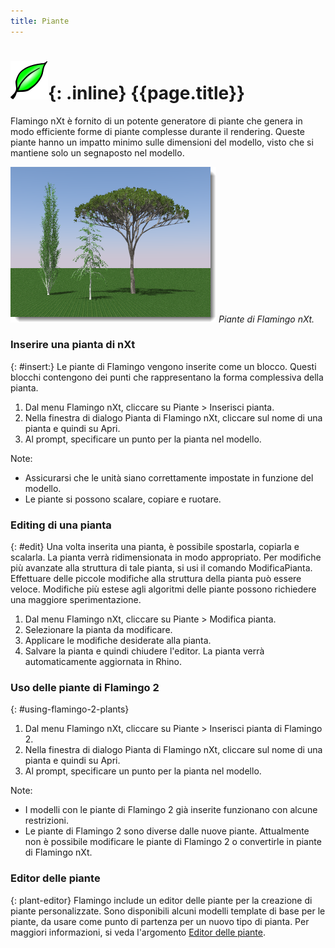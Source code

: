 ```yaml
---
title: Piante
---
```


# ![images/plants.svg](images/plants.svg){: .inline} {{page.title}}
Flamingo nXt è fornito di un potente generatore di piante che genera in modo efficiente forme di piante complesse durante il rendering. Queste piante hanno un impatto minimo sulle dimensioni del modello, visto che si mantiene solo un segnaposto nel modello.

![images/plants-001.png](images/plants-001.png)
*Piante di Flamingo nXt.*

### Inserire una pianta di nXt
{: #insert:}
Le piante di Flamingo vengono inserite come un blocco.  Questi blocchi contengono dei punti che rappresentano la forma complessiva della pianta.

1. Dal menu Flamingo nXt, cliccare su Piante > Inserisci pianta.
1. Nella finestra di dialogo Pianta di Flamingo nXt, cliccare sul nome di una pianta e quindi su Apri.
1. Al prompt, specificare un punto per la pianta nel modello.

Note:

* Assicurarsi che le unità siano correttamente impostate in funzione del modello.
* Le piante si possono scalare, copiare e ruotare.

### Editing di una pianta
{: #edit}
Una volta inserita una pianta, è possibile spostarla, copiarla e scalarla. La pianta verrà ridimensionata in modo appropriato. Per modifiche più avanzate alla struttura di tale pianta, si usi il comando ModificaPianta. Effettuare delle piccole modifiche alla struttura della pianta può essere veloce.  Modifiche più estese agli algoritmi delle piante possono richiedere una maggiore sperimentazione.

1. Dal menu Flamingo nXt, cliccare su Piante > Modifica pianta.
1. Selezionare la pianta da modificare.
1. Applicare le modifiche desiderate alla pianta.
1. Salvare la pianta e quindi chiudere l'editor.  La pianta verrà automaticamente aggiornata in Rhino.

### Uso delle piante di Flamingo 2
{: #using-flamingo-2-plants}
1. Dal menu Flamingo nXt, cliccare su Piante > Inserisci pianta di Flamingo 2.
1. Nella finestra di dialogo Pianta di Flamingo nXt, cliccare sul nome di una pianta e quindi su Apri.
1. Al prompt, specificare un punto per la pianta nel modello.

Note:

* I modelli con le piante di Flamingo 2 già inserite funzionano con alcune restrizioni.
* Le piante di Flamingo 2 sono diverse dalle nuove piante. Attualmente non è possibile modificare le piante di Flamingo 2 o convertirle in piante di Flamingo nXt.

### Editor delle piante
{: plant-editor}
Flamingo include un editor delle piante per la creazione di piante personalizzate.  Sono disponibili alcuni modelli template di base per le piante, da usare come punto di partenza per un nuovo tipo di pianta.  Per maggiori informazioni, si veda l'argomento [Editor delle piante](plant-editor.html).